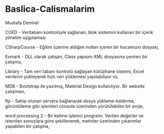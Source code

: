 # Baslica-Calismalarim
 Mustafa Demirel
 
COED - Veritabanı kontrolüyle sağlanan, blok sistemini kullanan bir içerik yönetim uygulaması

CSharpCourse - Eğitim üzerine aldığım notları içeren bir hocamızın dosyası,

Exmark - DLL olarak çalışan, Class yapısını XML dosyasına çeviren bir çalışma,

Library - Tam veri tabanı kontrolü sağlayan kütüphane sistemi, Excel verilerini yükleyerek hızlı veri yüklemesi yapılabiliyor vs,

MDB - Bootstrap ile yazılmış, Material Design kullanılıyor. Bir website çalışması,

ftp - Sahip olunan servera bağlanarak dosya yükleme-kaldırma, görüntüleme gibi işlemleri console üzerinden yürütülebilen bir proje,

word processing 2 - Bir kelime işlemci programı. Verilen değerler ve istenilen sonuçlara göre şekillenerek, metinler üzerinden çıkarımlar yapabilen bir çalışma,
